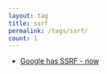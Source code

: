 ```yaml
---
layout: tag
title: ssrf
permalink: /tags/ssrf/
count: 1
---
```


- [Google has SSRF - now](https://matan-h.com/google-has-ssrf-now)
